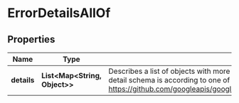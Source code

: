 

# ErrorDetailsAllOf


## Properties

| Name | Type | Description | Notes |
|------------ | ------------- | ------------- | -------------|
|**details** | **List&lt;Map&lt;String, Object&gt;&gt;** | Describes a list of objects with more detailed information of the given error. Each detail schema is according to one of the messages defined in Google&#39;s API: https://github.com/googleapis/googleapis/blob/master/google/rpc/error_details.proto |  [optional] |



